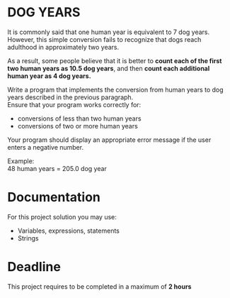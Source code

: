 # DOG YEARS

It is commonly said that one human year is equivalent to 7 dog years.   
However, this simple conversion fails to recognize that dogs reach adulthood in approximately two years. 

As a result, some people believe that it is better to **count each of the first two human years as 10.5 dog years**,
and then **count each additional human year as 4 dog years.**  

Write a program that implements the conversion from human years to dog years described in the previous paragraph.   
Ensure that your program works correctly for:
- conversions of less than two human years
- conversions of two or more human years

Your program should display an appropriate error message if the user enters a negative number.

Example:   
48 human years = 205.0 dog year

# Documentation

For this project solution you may use:

- Variables, expressions, statements
- Strings

# Deadline

This project requires to be completed in a maximum of **2 hours**
